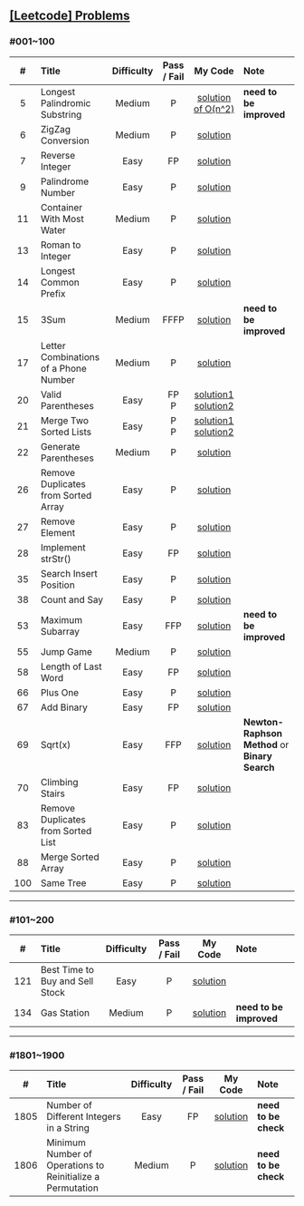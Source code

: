 ## [[Leetcode] Problems](https://leetcode.com/problemset/all/)

### #001~100
| # | Title | Difficulty | Pass / Fail | My Code | Note
:-:|:--|:-:|:-:|:-:|:--
5 | Longest Palindromic Substring | Medium | P<br> | [solution of O(n^2)](_problems/prob001-100/prob005-string_dp-medium_1.java) | **need to be improved**
6 | ZigZag Conversion | Medium | P | [solution](_problems/prob001-100/prob006-string-medium.java) |
7 | Reverse Integer | Easy | FP | [solution](_problems/prob001-100/prob007-math-easy.java)
9 | Palindrome Number | Easy | P | [solution](_problems/prob001-100/prob009-math-easy.java)
11 | Container With Most Water | Medium | P | [solution](_problems/prob001-100/prob011-array_twopointers-medium.java)
13 | Roman to Integer | Easy | P | [solution](_problems/prob001-100/prob013-math_string-easy.java)
14 | Longest Common Prefix | Easy | P | [solution](_problems/prob001-100/prob014-string-easy.java)
15 | 3Sum | Medium | FFFP | [solution](_problems/prob001-100/prob015-array_twopointers-medium.java) | **need to be improved**
17 | Letter Combinations of a Phone Number | Medium | P | [solution](_problems/prob001-100/prob017-dfs_backtracking-medium.java)
20 | Valid Parentheses | Easy | FP <br> P | [solution1](_problems/prob001-100/prob020-string_stack-easy_1.java) <br> [solution2](_problems/prob001-100/prob020-string_stack-easy_2.java)
21 | Merge Two Sorted Lists | Easy | P <br> P | [solution1](_problems/prob001-100/prob021-linkedlist_recursion-easy_1.java) <br> [solution2](_problems/prob001-100/prob021-linkedlist_recursion-easy_2.java)
22 | Generate Parentheses | Medium | P | [solution](backtracking/leetcode22.java)
26 | Remove Duplicates from Sorted Array | Easy | P | [solution](_problems/prob001-100/prob026-array_twopointers-easy.java)
27 | Remove Element | Easy | P | [solution](_problems/prob001-100/prob027-array_twopointers-easy.java)
28 | Implement strStr() | Easy | FP | [solution](_problems/prob001-100/prob028-string_twopointers-easy.java)
35 | Search Insert Position | Easy | P | [solution](_problems/prob001-100/prob035-array_binarysearch-easy.java)
38 | Count and Say | Easy | P | [solution](_problems/prob001-100/prob038-string-easy.java)
53 | Maximum Subarray | Easy | FFP | [solution](_problems/prob001-100/prob053-dp_divide&conquer-easy.java) | **need to be improved**
55 | Jump Game | Medium | P | [solution](_problems/prob001-100/prob055-greedy-medium.java) | 
58 | Length of Last Word | Easy | FP | [solution](_problems/prob001-100/prob058-string-easy.java) | 
66 | Plus One | Easy | P | [solution](_problems/prob001-100/prob066-array-easy.java) | 
67 | Add Binary | Easy | FP | [solution](_problems/prob001-100/prob067-math_string-easy.java) |
69 | Sqrt(x) | Easy | FFP | [solution](_problems/prob001-100/prob069-math_binarysearch-easy.java) | **Newton-Raphson Method** or **Binary Search**
70 | Climbing Stairs | Easy | FP | [solution](_problems/prob001-100/prob070-dp-easy.java)
83 | Remove Duplicates from Sorted List | Easy | P | [solution](_problems/prob001-100/prob083-linkedlist-easy.java)
88 | Merge Sorted Array | Easy | P | [solution](_problems/prob001-100/prob088-array_twopointers-easy.java)
100 | Same Tree | Easy | P | [solution](_problems/prob001-100/prob100-dfs_tree-easy.java)


---
### #101~200
| # | Title | Difficulty | Pass / Fail | My Code | Note
:-:|:--|:-:|:-:|:-:|:--
121 | Best Time to Buy and Sell Stock | Easy | P | [solution](_problems/prob101-200/prob121-dp_array-easy.java)
134 | Gas Station | Medium | P | [solution](_problems/prob101-200/prob134-greedy-medium.java) | **need to be improved**

---
### #1801~1900
| # | Title | Difficulty | Pass / Fail | My Code | Note
:-:|:--|:-:|:-:|:-:|:--
1805 | Number of Different Integers in a String | Easy | FP | [solution](_problems/prob1801-1900/prob1805-string-easy.java) | **need to be check**
1806 | Minimum Number of Operations to Reinitialize a Permutation | Medium | P | [solution](_problems/prob1801-1900/prob1806-array_greedy.java) | **need to be check**
